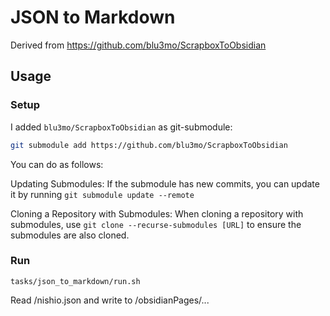 # JSON to Markdown

Derived from https://github.com/blu3mo/ScrapboxToObsidian

## Usage

### Setup

I added `blu3mo/ScrapboxToObsidian` as git-submodule:
```bash
git submodule add https://github.com/blu3mo/ScrapboxToObsidian
```

You can do as follows:

Updating Submodules: If the submodule has new commits, you can update it by running `git submodule update --remote`

Cloning a Repository with Submodules: When cloning a repository with submodules, use `git clone --recurse-submodules [URL]` to ensure the submodules are also cloned.

### Run

`tasks/json_to_markdown/run.sh`

Read /nishio.json and write to /obsidianPages/...

